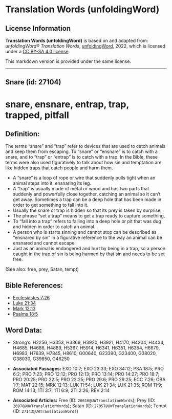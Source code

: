 # Translation Words (unfoldingWord)

## License Information

**Translation Words (unfoldingWord)** is based on and adapted from: _unfoldingWord® Translation Words_, [unfoldingWord](https://unfoldingword.org/utw), 2022, which is licensed under a [CC BY-SA 4.0 license](https://creativecommons.org/licenses/by-sa/4.0/legalcode.en).

This markdown version is provided under the same license.



--------------------------------

## Snare (id: 27104)

snare, ensnare, entrap, trap, trapped, pitfall
==============================================

Definition:
-----------

The terms “snare” and “trap” refer to devices that are used to catch animals and keep them from escaping. To “snare” or “ensnare” is to catch with a snare, and to “trap” or “entrap” is to catch with a trap. In the Bible, these terms were also used figuratively to talk about how sin and temptation are like hidden traps that catch people and harm them.

* A “snare” is a loop of rope or wire that suddenly pulls tight when an animal steps into it, ensnaring its leg.
* A “trap” is usually made of metal or wood and has two parts that suddenly and powerfully close together, catching an animal so it can’t get away. Sometimes a trap can be a deep hole that has been made in order to get something to fall into it.
* Usually the snare or trap is hidden so that its prey is taken by surprise.
* The phrase “set a trap” means to get a trap ready to capture something.
* To “fall into a trap” refers to falling into a deep hole or pit that was dug and hidden in order to catch an animal.
* A person who is starts sinning and cannot stop can be described as “ensnared by sin” in a figurative reference to the way an animal can be ensnared and cannot escape.
* Just as an animal is endangered and hurt by being in a trap, so a person caught in the trap of sin is being harmed by that sin and needs to be set free.

(See also: free, prey, Satan, tempt)

Bible References:
-----------------

* [Ecclesiastes 7:26](https://ref.ly/Eccl7:26)
* [Luke 21:34](https://ref.ly/Luke21:34)
* [Mark 12:13](https://ref.ly/Mark12:13)
* [Psalms 18:5](https://ref.ly/Ps18:5)

Word Data:
----------

* Strong’s: H2256, H3353, H3369, H3920, H3921, H4170, H4204, H4434, H4685, H4686, H4889, H5367, H5914, H6341, H6351, H6354, H6679, H6983, H7639, H7845, H8610, G00640, G23390, G23400, G38020, G38030, G39850, G46250

* **Associated Passages:** EXO 10:7; EXO 23:33; EXO 34:12; PSA 18:5; PRO 6:2; PRO 7:23; PRO 12:12; PRO 12:13; PRO 13:14; PRO 14:27; PRO 18:7; PRO 20:25; PRO 22:5; PRO 22:25; PRO 29:6; PRO 29:25; ECC 7:26; OBA 1:7; MAT 22:15; MRK 12:13; LUK 11:54; LUK 21:34; LUK 21:35; ROM 11:9; ROM 14:13; 1TI 3:7; 1TI 6:9; 2TI 2:26; REV 2:14
* **Associated Articles:** Free (ID: `26616@UWTranslationWords`); Prey (ID: `26978@UWTranslationWords`); Satan (ID: `27057@UWTranslationWords`); Tempt (ID: `27143@UWTranslationWords`)


